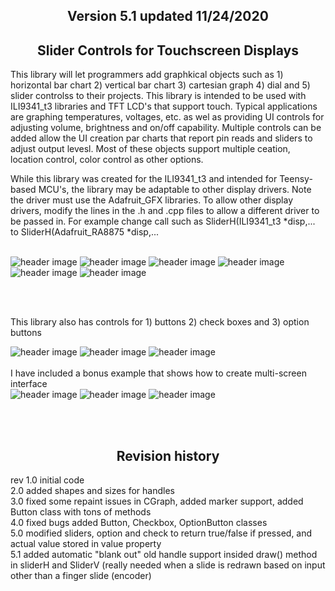 <b><h2><center>Version 5.1 updated 11/24/2020</center></h1></b>

<b><h2><center>Slider Controls for Touchscreen Displays</center></h1></b>

This library will let programmers add graphkical objects such as 1) horizontal bar chart 2) vertical bar chart 3) cartesian graph 4) dial and 5) slider controlss to their projects. This library is intended to be used with ILI9341_t3 libraries and TFT LCD's that support touch. Typical applications are graphing temperatures, voltages, etc. as wel as providing UI controls for adjusting volume, brightness and on/off capability. Multiple controls can be added allow the UI creation par charts that report pin reads and sliders to adjust output levesl. Most of these objects support multiple ceation, location control, color control as other options. 

While this library was created for the ILI9341_t3 and intended for Teensy-based MCU's, the library may be adaptable to other display drivers. Note the driver must use the Adafruit_GFX libraries. To allow other display drivers, modify the lines in the .h and .cpp files to allow a different driver to be passed in. For example change call such as SliderH(ILI9341_t3 *disp,... to SliderH(Adafruit_RA8875 *disp,...
<br>
<br>

![header image](https://raw.github.com/KrisKasprzak/ILI9341_t3_controls/master/BarChartH.jpg)
![header image](https://raw.github.com/KrisKasprzak/ILI9341_t3_controls/master/BarChartV.jpg)
![header image](https://raw.github.com/KrisKasprzak/ILI9341_t3_controls/master/CGraph.jpg)
![header image](https://raw.github.com/KrisKasprzak/ILI9341_t3_controls/master/Dial.jpg)
![header image](https://raw.github.com/KrisKasprzak/ILI9341_t3_controls/master/Equalizer.jpg)
![header image](https://raw.github.com/KrisKasprzak/ILI9341_t3_controls/master/ColorPicker.jpg)


<br>
<br>

This library also has controls for 1) buttons 2) check boxes and 3) option buttons

![header image](https://raw.github.com/KrisKasprzak/ILI9341_t3_controls/master/Button.jpg)
![header image](https://raw.github.com/KrisKasprzak/ILI9341_t3_controls/master/Checkbox.jpg)
![header image](https://raw.github.com/KrisKasprzak/ILI9341_t3_controls/master/OptionButton.jpg)
<br>
<br>
I have included a bonus example that shows how to create multi-screen interface
<br>
![header image](https://raw.github.com/KrisKasprzak/ILI9341_t3_controls/master/MultiSceen.jpg)
![header image](https://raw.github.com/KrisKasprzak/ILI9341_t3_controls/master/Eq.jpg)
![header image](https://raw.github.com/KrisKasprzak/ILI9341_t3_controls/master/EQSettings.jpg)

<br>
<br>
<b><h2><center>Revision history</center></h1></b>
rev		
1.0		initial code<br>
2.0		added shapes and sizes for handles<br>
3.0		fixed some repaint issues in CGraph, added marker support, added Button class with tons of methods<br>
4.0		fixed bugs added Button, Checkbox, OptionButton classes<br>
5.0		modified sliders, option and check to return true/false if pressed, and actual value stored in value property<br>
5.1		added automatic "blank out" old handle support insided draw() method in sliderH and SliderV (really needed when a slide is redrawn based on input other than a finger slide (encoder)<br>
